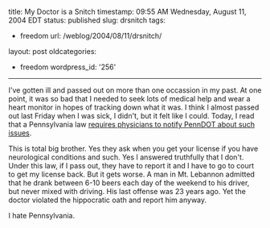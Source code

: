 title: My Doctor is a Snitch
timestamp: 09:55 AM Wednesday, August 11, 2004 EDT
status: published
slug: drsnitch
tags:
- freedom
url: /weblog/2004/08/11/drsnitch/

layout: post
oldcategories:
- freedom
wordpress_id: '256'

---

I've gotten ill and passed out on more than one occassion in my past.  At one
point, it was so bad that I needed to seek lots of medical help and wear
a heart monitor in hopes of tracking down what it was.  I think I almost
passed out last Friday when I was sick, I didn't, but it felt like I could.
Today, I read that a Pennsylvania law [requires
physicians to notify PennDOT about such issues](http://pittsburghlive.com/x/tribune-review/opinion/columnists/vassilaros/s_205766.html).






This is total big brother.  Yes they ask when you get your license if
you have neurological conditions and such.  Yes I answered truthfully
that I don't.  Under this law, if I pass out, they have to report it and
I have to go to court to get my license back.  But it gets worse.  A man
in Mt. Lebannon admitted that he drank between 6-10 beers each day of the
weekend to his driver, but never mixed with driving.  His last offense
was 23 years ago.  Yet the doctor violated the hippocratic oath and
report him anyway.






I hate Pennsylvania.

